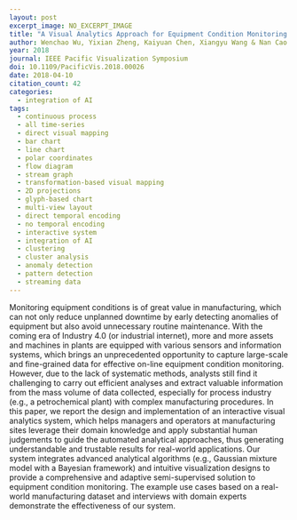 ```yaml
---
layout: post
excerpt_image: NO_EXCERPT_IMAGE
title: "A Visual Analytics Approach for Equipment Condition Monitoring in Smart Factories of Process Industry"
author: Wenchao Wu, Yixian Zheng, Kaiyuan Chen, Xiangyu Wang & Nan Cao
year: 2018
journal: IEEE Pacific Visualization Symposium
doi: 10.1109/PacificVis.2018.00026
date: 2018-04-10
citation_count: 42
categories:
  - integration of AI
tags:
  - continuous process
  - all time-series
  - direct visual mapping
  - bar chart
  - line chart
  - polar coordinates
  - flow diagram
  - stream graph
  - transformation-based visual mapping
  - 2D projections
  - glyph-based chart
  - multi-view layout
  - direct temporal encoding
  - no temporal encoding
  - interactive system
  - integration of AI
  - clustering
  - cluster analysis
  - anomaly detection
  - pattern detection
  - streaming data
---
```

Monitoring equipment conditions is of great value in manufacturing, which can not only reduce unplanned downtime by early detecting anomalies of equipment but also avoid unnecessary routine maintenance. With the coming era of Industry 4.0 (or industrial internet), more and more assets and machines in plants are equipped with various sensors and information systems, which brings an unprecedented opportunity to capture large-scale and fine-grained data for effective on-line equipment condition monitoring. However, due to the lack of systematic methods, analysts still find it challenging to carry out efficient analyses and extract valuable information from the mass volume of data collected, especially for process industry (e.g., a petrochemical plant) with complex manufacturing procedures. In this paper, we report the design and implementation of an interactive visual analytics system, which helps managers and operators at manufacturing sites leverage their domain knowledge and apply substantial human judgements to guide the automated analytical approaches, thus generating understandable and trustable results for real-world applications. Our system integrates advanced analytical algorithms (e.g., Gaussian mixture model with a Bayesian framework) and intuitive visualization designs to provide a comprehensive and adaptive semi-supervised solution to equipment condition monitoring. The example use cases based on a real-world manufacturing dataset and interviews with domain experts demonstrate the effectiveness of our system.

